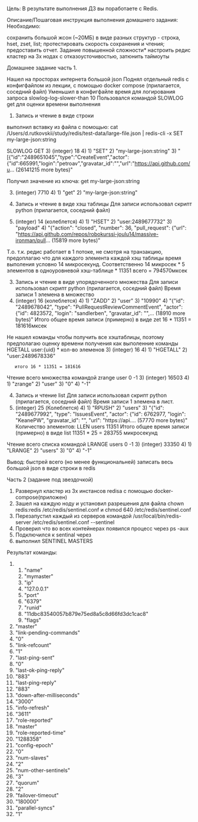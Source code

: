 Цель:
В результате выполнения ДЗ вы поработаете с Redis.

Описание/Пошаговая инструкция выполнения домашнего задания:
Необходимо:

сохранить большой жсон (~20МБ) в виде разных структур - строка, hset, zset, list;
протестировать скорость сохранения и чтения;
предоставить отчет.
Задание повышенной сложности*
настроить редис кластер на 3х нодах с отказоусточивостью, затюнить таймоуты



Домашнее задание часть 1.

Нашел на просторах интернета большой json
Поднял отдельный redis с конфигфайлом из лекции, с помощью docker compose (прилагается, соседний файл)
Уменьшил в конфигфайле время для логирования запроса 
slowlog-log-slower-than 10
Пользовался командой SLOWLOG get для оценки времени выполнения


1) Запись и чтение в виде  строки

выполнил вставку из файла с помощью:
cat /Users/d.rutkovskii/study/redis/test-data/large-file.json | redis-cli -x SET my-large-json:string

SLOWLOG GET 
   3) (integer) 18
   4) 1) "SET"
      2) "my-large-json:string"
      3) "[{\"id\":\"2489651045\",\"type\":\"CreateEvent\",\"actor\":{\"id\":665991,\"login\":\"petroav\",\"gravatar_id\":\"\",\"url\":\"https://api.github.com/u... (26141215 more bytes)"


Получил значение из ключа:
get my-large-json:string
    
3) (integer) 7710
   4) 1) "get"
      2) "my-large-json:string"


2) Запись и чтение в виде хэш таблицы
Для записи использовал скрипт python (прилагается, соседний файл)
 3) (integer) 14 (колеблется)
    4) 1) "HSET"
       2) "user:2489677732"
       3) "payload"
       4) "{\"action\": \"closed\", \"number\": 36, \"pull_request\": {\"url\": \"https://api.github.com/repos/robokurssi-joulu14/massive-ironman/pull... (15819 more bytes)"

Т.о. т.к. редис работает в 1 потоке, не смотря на транзакцию, предоплагаю что для каждого элемента каждой хэш таблицы время выполения условно 14 микросекунд.
Соответственно 14 микросек * 5 элементов в одноуровневой хэш-таблице * 11351 всего = 794570мксек


3) Запись и чтение в виде упорядоченного множества
Для записи использовал скрипт python (прилагается, соседний файл)
Время записи 1 элемена в множество
 3) (integer) 16 (колеблется)
    4) 1) "ZADD"
       2) "user"
       3) "10990"
       4) "{\"id\": \"2489678042\", \"type\": \"PullRequestReviewCommentEvent\", \"actor\": {\"id\": 4823572, \"login\": \"sandlerben\", \"gravatar_id\": \"\",... (18910 more bytes)"
Итого общее время записи (примерно) в виде zet 16 * 11351 = 181616мксек

Не нашел команды чтобы получить все хэштаблицы, поэтому предполагаю оценку времени получения как выполенние команды
HGETALL user:{uid} * кол-во элеменов 
3) (integer) 16
    4) 1) "HGETALL"
       2) "user:2489678336"

       итого 16 * 11351 = 181616

Чтение всего множества командой 
zrange user 0 -1
  3) (integer) 16503
    4) 1) "zrange"
       2) "user"
       3) "0"
       4) "-1"


4) Запись и чтение list
Для записи использовал скрипт python (прилагается, соседний файл)
Время записи 1 элемена в лист.
3) (integer) 25 (Колеблется)
    4) 1) "RPUSH"
       2) "users"
       3) "{\"id\": \"2489677992\", \"type\": \"IssuesEvent\", \"actor\": {\"id\": 6762977, \"login\": \"KeanePW\", \"gravatar_id\": \"\", \"url\": \"https://api.... (57770 more bytes)"
Количество элементов: 
LLEN users 11351
Итого общее время записи (примерно) в виде list  11351 * 25 = 283755 микросекунд


Чтение всего списка командой 
LRANGE users 0 -1
3) (integer) 33350
    4) 1) "LRANGE"
       2) "users"
       3) "0"
       4) "-1"


Вывод: быстрей всего (но менее функциональней) записать весь большой json в виде строки в redis


Часть 2 (задание под звездочкой)

1) Развернул кластер из 3х инстансов redisa с помощью docker-compose(приложен)
2) Зашел на каждую ноду и установил разрешения для файла chown redis:redis /etc/redis/sentinel.conf и chmod 640 /etc/redis/sentinel.conf
3) Перезапустил каждый из серверов командой /usr/local/bin/redis-server /etc/redis/sentinel.conf --sentinel
4) Проверил что во всех контейнерах появился процесс через ps -aux
5) Подключился к sentinal через  
6) выполнил SENTINEL MASTERS 

Результат команды: 
1)  1) "name"
    2) "mymaster"
    3) "ip"
    4) "127.0.0.1"
    5) "port"
    6) "6379"
    7) "runid"
    8) "11dbc83540057b879e75ed8a5c8d66fd3dc1cac8"
    9) "flags"
   10) "master"
   11) "link-pending-commands"
   12) "0"
   13) "link-refcount"
   14) "1"
   15) "last-ping-sent"
   16) "0"
   17) "last-ok-ping-reply"
   18) "883"
   19) "last-ping-reply"
   20) "883"
   21) "down-after-milliseconds"
   22) "3000"
   23) "info-refresh"
   24) "3611"
   25) "role-reported"
   26) "master"
   27) "role-reported-time"
   28) "1288358"
   29) "config-epoch"
   30) "0"
   31) "num-slaves"
   32) "2"
   33) "num-other-sentinels"
   34) "3"
   35) "quorum"
   36) "2"
   37) "failover-timeout"
   38) "180000"
   39) "parallel-syncs"
   40) "1"
